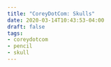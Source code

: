 ```yaml
---
title: "CoreyDotCom: Skulls"
date: 2020-03-14T10:43:53-04:00
draft: false
tags:
- coreydotcom
- pencil
- skull
---
```

